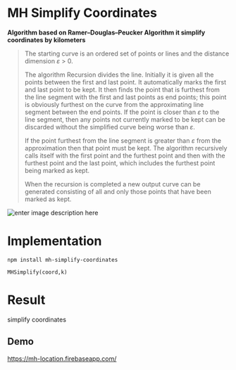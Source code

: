# MH Simplify Coordinates

**Algorithm based on Ramer–Douglas–Peucker Algorithm it simplify coordinates by kilometers**

> The starting curve is an ordered set of points or lines and the
> distance dimension  _ε_ > 0.
> 
> The algorithm Recursion  divides the line. Initially it is given all
> the points between the first and last point. It automatically marks
> the first and last point to be kept. It then finds the point that is
> furthest from the line segment with the first and last points as end
> points; this point is obviously furthest on the curve from the
> approximating line segment between the end points. If the point is
> closer than  _ε_  to the line segment, then any points not currently
> marked to be kept can be discarded without the simplified curve being
> worse than  _ε_.
> 
> If the point furthest from the line segment is greater than  _ε_  from
> the approximation then that point must be kept. The algorithm
> recursively calls itself with the first point and the furthest point
> and then with the furthest point and the last point, which includes
> the furthest point being marked as kept.
> 
> When the recursion is completed a new output curve can be generated
> consisting of all and only those points that have been marked as kept.

![enter image description here](https://upload.wikimedia.org/wikipedia/commons/thumb/3/30/Douglas-Peucker_animated.gif/330px-Douglas-Peucker_animated.gif)
# Implementation
	npm install mh-simplify-coordinates
	
    MHSimplify(coord,k)

# Result

simplify coordinates 


	
## Demo

https://mh-location.firebaseapp.com/

